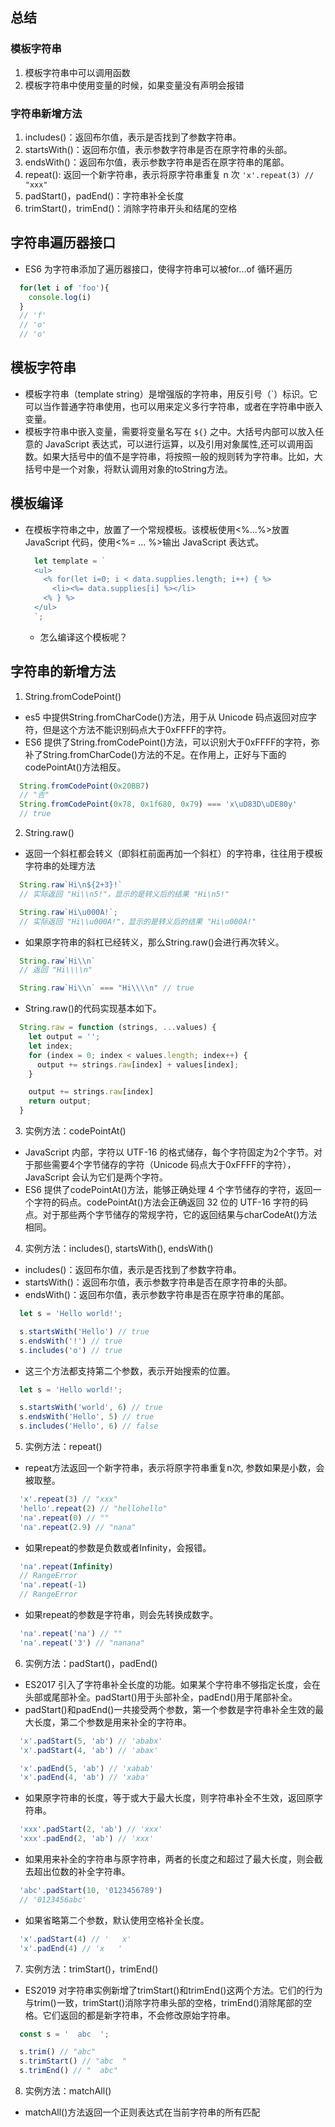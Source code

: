 ## 总结
### 模板字符串
1. 模板字符串中可以调用函数
2. 模板字符串中使用变量的时候，如果变量没有声明会报错

### 字符串新增方法
1. includes()：返回布尔值，表示是否找到了参数字符串。
2. startsWith()：返回布尔值，表示参数字符串是否在原字符串的头部。
3. endsWith()：返回布尔值，表示参数字符串是否在原字符串的尾部。
4. repeat(): 返回一个新字符串，表示将原字符串重复 n 次  `'x'.repeat(3) // "xxx"`
5. padStart()，padEnd()：字符串补全长度
6. trimStart()，trimEnd()：消除字符串开头和结尾的空格

## 字符串遍历器接口
  - ES6 为字符串添加了遍历器接口，使得字符串可以被for...of 循环遍历
  ``` javascript 
    for(let i of 'foo'){
      console.log(i)
    }
    // 'f'
    // 'o'
    // 'o'
  ```


## 模板字符串
  - 模板字符串（template string）是增强版的字符串，用反引号（`）标识。它可以当作普通字符串使用，也可以用来定义多行字符串，或者在字符串中嵌入变量。
  - 模板字符串中嵌入变量，需要将变量名写在 `${}` 之中。大括号内部可以放入任意的 JavaScript 表达式，可以进行运算，以及引用对象属性,还可以调用函数。如果大括号中的值不是字符串，将按照一般的规则转为字符串。比如，大括号中是一个对象，将默认调用对象的toString方法。

## 模板编译
+ 在模板字符串之中，放置了一个常规模板。该模板使用<%...%>放置 JavaScript 代码，使用<%= ... %>输出 JavaScript 表达式。
  ``` javascript
    let template = `
    <ul>
      <% for(let i=0; i < data.supplies.length; i++) { %>
        <li><%= data.supplies[i] %></li>
      <% } %>
    </ul>
    `;
  ```

  - 怎么编译这个模板呢？

## 字符串的新增方法
1. String.fromCodePoint()
  - es5 中提供String.fromCharCode()方法，用于从 Unicode 码点返回对应字符，但是这个方法不能识别码点大于0xFFFF的字符。
  - ES6 提供了String.fromCodePoint()方法，可以识别大于0xFFFF的字符，弥补了String.fromCharCode()方法的不足。在作用上，正好与下面的codePointAt()方法相反。
  ```javascript
    String.fromCodePoint(0x20BB7)
    // "𠮷"
    String.fromCodePoint(0x78, 0x1f680, 0x79) === 'x\uD83D\uDE80y'
    // true
  ```

2. String.raw()
  - 返回一个斜杠都会转义（即斜杠前面再加一个斜杠）的字符串，往往用于模板字符串的处理方法
  ```javascript
    String.raw`Hi\n${2+3}!`
    // 实际返回 "Hi\\n5!"，显示的是转义后的结果 "Hi\n5!"

    String.raw`Hi\u000A!`;
    // 实际返回 "Hi\\u000A!"，显示的是转义后的结果 "Hi\u000A!"
  ```
  - 如果原字符串的斜杠已经转义，那么String.raw()会进行再次转义。
  ```javascript
    String.raw`Hi\\n`
    // 返回 "Hi\\\\n"

    String.raw`Hi\\n` === "Hi\\\\n" // true
  ```

  - String.raw()的代码实现基本如下。
  ```javascript
    String.raw = function (strings, ...values) {
      let output = '';
      let index;
      for (index = 0; index < values.length; index++) {
        output += strings.raw[index] + values[index];
      }

      output += strings.raw[index]
      return output;
    }
  ```

3. 实例方法：codePointAt()
  - JavaScript 内部，字符以 UTF-16 的格式储存，每个字符固定为2个字节。对于那些需要4个字节储存的字符（Unicode 码点大于0xFFFF的字符），JavaScript 会认为它们是两个字符。
  - ES6 提供了codePointAt()方法，能够正确处理 4 个字节储存的字符，返回一个字符的码点。codePointAt()方法会正确返回 32 位的 UTF-16 字符的码点。对于那些两个字节储存的常规字符，它的返回结果与charCodeAt()方法相同。

4. 实例方法：includes(), startsWith(), endsWith() 
  + includes()：返回布尔值，表示是否找到了参数字符串。
  + startsWith()：返回布尔值，表示参数字符串是否在原字符串的头部。
  + endsWith()：返回布尔值，表示参数字符串是否在原字符串的尾部。
  ```javascript
    let s = 'Hello world!';

    s.startsWith('Hello') // true
    s.endsWith('!') // true
    s.includes('o') // true
  ```

  - 这三个方法都支持第二个参数，表示开始搜索的位置。
  ```javascript
    let s = 'Hello world!';

    s.startsWith('world', 6) // true
    s.endsWith('Hello', 5) // true
    s.includes('Hello', 6) // false
  ```

5. 实例方法：repeat()
  + repeat方法返回一个新字符串，表示将原字符串重复n次, 参数如果是小数，会被取整。
  ```javascript
    'x'.repeat(3) // "xxx"
    'hello'.repeat(2) // "hellohello"
    'na'.repeat(0) // ""
    'na'.repeat(2.9) // "nana"
  ```
  + 如果repeat的参数是负数或者Infinity，会报错。
  ```javascript
    'na'.repeat(Infinity)
    // RangeError
    'na'.repeat(-1)
    // RangeError
  ```

  + 如果repeat的参数是字符串，则会先转换成数字。
  ```javascript
    'na'.repeat('na') // ""
    'na'.repeat('3') // "nanana"
  ```


6. 实例方法：padStart()，padEnd()
  + ES2017 引入了字符串补全长度的功能。如果某个字符串不够指定长度，会在头部或尾部补全。padStart()用于头部补全，padEnd()用于尾部补全。
  + padStart()和padEnd()一共接受两个参数，第一个参数是字符串补全生效的最大长度，第二个参数是用来补全的字符串。
  ```javascript
    'x'.padStart(5, 'ab') // 'ababx'
    'x'.padStart(4, 'ab') // 'abax'

    'x'.padEnd(5, 'ab') // 'xabab'
    'x'.padEnd(4, 'ab') // 'xaba'
  ```

  + 如果原字符串的长度，等于或大于最大长度，则字符串补全不生效，返回原字符串。
  ```javascript
    'xxx'.padStart(2, 'ab') // 'xxx'
    'xxx'.padEnd(2, 'ab') // 'xxx'
  ```
  + 如果用来补全的字符串与原字符串，两者的长度之和超过了最大长度，则会截去超出位数的补全字符串。
  ```javascript
    'abc'.padStart(10, '0123456789')
    // '0123456abc'
  ```
  + 如果省略第二个参数，默认使用空格补全长度。
  ```javascript
    'x'.padStart(4) // '   x'
    'x'.padEnd(4) // 'x   '
  ```

7. 实例方法：trimStart()，trimEnd() 
  + ES2019 对字符串实例新增了trimStart()和trimEnd()这两个方法。它们的行为与trim()一致，trimStart()消除字符串头部的空格，trimEnd()消除尾部的空格。它们返回的都是新字符串，不会修改原始字符串。
  ```javascript
    const s = '  abc  ';

    s.trim() // "abc"
    s.trimStart() // "abc  "
    s.trimEnd() // "  abc"
  ```
8. 实例方法：matchAll()
  + matchAll()方法返回一个正则表达式在当前字符串的所有匹配

